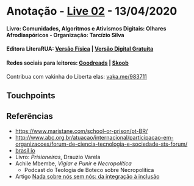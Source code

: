 [livro01-compre]: http://www.literarua.com.br/livro/olhares-afrodiasporicos
[livro01-ebook]: https://bit.ly/ComunidadesDigitais
[livro01-skoob]: https://www.skoob.com.br/comunidades-algoritmos-e-ativismos-digitais-1136137ed1139762.html
[livro01-goodreads]: https://www.goodreads.com/book/show/53005858-comunidades-algoritmos-e-ativismos-digitais

[link-live]: https://youtu.be/foy77XEVcYY

# Anotação - [Live 02][link-live] - 13/04/2020
#### Livro: Comunidades, Algoritmos e Ativismos Digitais: Olhares Afrodiaspóricos - Organização: Tarcízio Silva
#### Editora LiteraRUA: [Versão Física][livro01-compre] | [Versão Digital Gratuita][livro01-ebook]
#### Redes sociais para leitores: [Goodreads][livro01-goodreads] | [Skoob][livro01-skoob]

Contribua com vakinha do Liberta elas: [vaka.me/983711](https://vaka.me/983711)

## Touchpoints



## Referências
- https://www.maristane.com/school-or-prison/pt-BR/
- http://www.abc.org.br/atuacao/internacional/participacao-em-organizacoes/forum-de-ciencia-tecnologia-e-sociedade-sts-forum/
- [brasil io](https://brasil.io/home)
- Livro: *Prisioneiras*, Drauzio Varela
- Achile Mbembe, *Vigiar e Punir* e *Necropolítica*
  - Podcast do Teologia de Boteco sobre Necropolítica
- Artigo [Nada sobre nós sem nós: da integração à inclusão](https://scholar.google.com/scholar?cluster=13384120771105268185&hl=pt-BR&as_sdt=0,5&sciodt=0,5)
